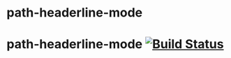 path-headerline-mode
====================
# path-headerline-mode [![Build Status](https://travis-ci.org/7696122/path-headerline-mode.png?branch=master)](https://travis-ci.org/7696122/path-headerline-mode)

